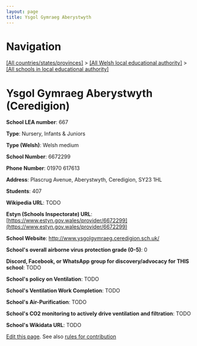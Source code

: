 ```yaml
---
layout: page
title: Ysgol Gymraeg Aberystwyth
---
```

# Navigation

[[All countries/states/provinces]](../../..) > [[All Welsh local educational authority]](../..) > [[All schools in local educational authority]](..)

# Ysgol Gymraeg Aberystwyth (Ceredigion)

**School LEA number**: 667

**Type**: Nursery, Infants & Juniors

**Type (Welsh)**: Welsh medium

**School Number**: 6672299

**Phone Number**: 01970 617613

**Address**: Plascrug Avenue, Aberystwyth, Ceredigion, SY23 1HL

**Students**: 407

**Wikipedia URL**: TODO

**Estyn (Schools Inspectorate) URL**: [https://www.estyn.gov.wales/provider/6672299](https://www.estyn.gov.wales/provider/6672299)

**School Website**: http://www.ysgolgymraeg.ceredigion.sch.uk/

**School's overall airborne virus protection grade (0-5)**: 0

**Discord, Facebook, or WhatsApp group for discovery/advocacy for THIS school**: TODO

**School's policy on Ventilation**: TODO

**School's Ventilation Work Completion**: TODO

**School's Air-Purification**: TODO

**School's CO2 monitoring to actively drive ventilation and filtration**: TODO

**School's Wikidata URL**: TODO




[Edit this page](https://github.com/ventilate-schools/Wales/edit/prif/./Ceredigion/Ysgol_Gymraeg_Aberystwyth.md). See also [rules for contribution](../../../contribution-rules/)